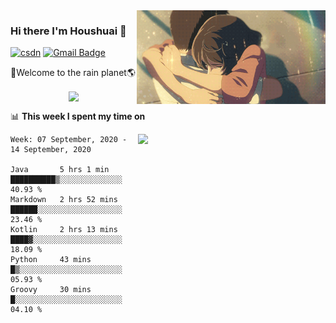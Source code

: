 <img  align='right' height="150" src="https://github.com/LikeRainDay/LikeRainDay/blob/master/pic/img_rain_1.gif?raw=true">



### Hi there I'm Houshuai :lemon:

[![csdn](https://img.shields.io/badge/-csdn-c14438?style=flat-square&logo=c&logoColor=white)](https://blog.csdn.net/qq_15807167)
[![Gmail Badge](https://img.shields.io/badge/-gmail-c14438?style=flat-square&logo=Gmail&logoColor=white&link=mailto:houshuai0816@gmail.com)](mailto:houshuai0816@gmail.com)

🚀Welcome to the rain planet🌎

<center>
<img align='center'  src="https://source.unsplash.com/random/1200x600">
</center>

📊 **This week I spent my time on**

<img align='right'   width="300" src="https://github-readme-stats.vercel.app/api?username=LikeRainDay&show_icons=true&title_color=fff&icon_color=79ff97&text_color=9f9f9f&bg_color=151515">

<!--START_SECTION:waka-->
```text
Week: 07 September, 2020 - 14 September, 2020

Java       5 hrs 1 min     ██████████▒░░░░░░░░░░░░░░   40.93 % 
Markdown   2 hrs 52 mins   ██████░░░░░░░░░░░░░░░░░░░   23.46 % 
Kotlin     2 hrs 13 mins   ████▓░░░░░░░░░░░░░░░░░░░░   18.09 % 
Python     43 mins         █▒░░░░░░░░░░░░░░░░░░░░░░░   05.93 % 
Groovy     30 mins         █░░░░░░░░░░░░░░░░░░░░░░░░   04.10 % 
```
<!--END_SECTION:waka-->
